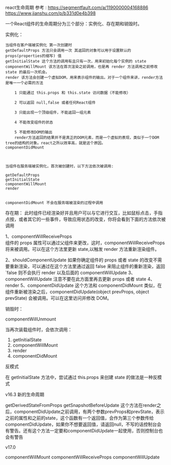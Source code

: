 react生命周期
参考 : https://segmentfault.com/a/1190000004168886
	   https://www.jianshu.com/p/b331d0e4b398

一个React组件的生命周期分为三个部分：实例化、存在期和销毁时。


实例化：
	

	当组件在客户端被实例化 第一次创建时
	getDefaultProps 方法只会调用一次 其返回的对象可以用于设置默认的 props(properties的缩写) 值
	getInitialState 这个方法的调用有且只有一次，用来初始化每个实例的 state
	componentWillMount 该方法在首次渲染之前调用，也是再 render 方法调用之前修改 state 的最后一次机会。
    render 该方法会创建一个虚拟DOM，用来表示组件的输出。对于一个组件来讲，render方法是唯一一个必需的方法

		1 只能通过 this.props 和 this.state 访问数据（不能修改）

		2 可以返回 null,false 或者任何React组件

		3 只能出现一个顶级组件，不能返回一组元素

		4 不能改变组件的状态

		5 不能修改DOM的输出
		render方法返回的结果并不是真正的DOM元素，而是一个虚拟的表现，类似于一个DOM tree的结构的对象。react之所以效率高，就是这个原因。
    componentDidMount


	
	当组件在服务端被实例化，首次被创建时，以下方法依次被调用:

	getDefaultProps
	getInitialState
	componentWillMount
	render


	componentDidMount 不会在服务端被渲染的过程中调用



存在期：
此时组件已经渲染好并且用户可以与它进行交互，比如鼠标点击，手指点按，或者其它的一些事件，导致应用状态的改变，你将会看到下面的方法依次被调用

1、componentWillReceiveProps  
组件的 props 属性可以通过父组件来更改，这时，componentWillReceiveProps 将来被调用。可以在这个方法里更新 state,以触发 render 方法重新渲染组件。

2、shouldComponentUpdate
如果你确定组件的 props 或者 state 的改变不需要重新渲染，可以通过在这个方法里通过返回 false 来阻止组件的重新渲染，返回 `false 则不会执行 render 以及后面的 componentWillUpdate
3、componentWillUpdate
注意不要在此方面里再去更新 props 或者 state
4、render
5、componentDidUpdate
这个方法和 componentDidMount 类似，在组件重新被渲染之后，componentDidUpdate(object prevProps, object prevState) 会被调用。可以在这里访问并修改 DOM。


销毁时：

componentWillUnmount


当再次装载组件时，会依次调用：

1. getInitialState
2. componentWillMount
3. render
4. componentDidMount

反模式

在 getInitialState 方法中，尝试通过 this.props 来创建 state 的做法是一种反模式

v16.3
新的生命周期

getDerivedStateFromProps
getSnapshotBeforeUpdate   这个方法在render之后，componentDidUpdate之前调用，有两个参数prevProps和prevState，表示之前的属性和之前的state，这个函数有一个返回值，会作为第三个参数传给componentDidUpdate，如果你不想要返回值，请返回null，不写的话控制台会有警告。还有这个方法一定要和componentDidUpdate一起使用，否则控制台也会有警告



v17.0

componentWillMount
componentWillReceiveProps
componentWillUpdate